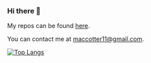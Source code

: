### Hi there 👋

My repos can be found [here](https://github.com/MCotter92?tab=repositories).

You can contact me at maccotter11@gmail.com.

[![Top Langs](https://github-readme-stats.vercel.app/api/top-langs/?username=MCotter92)](https://github.com/MCotter92/github-readme-stats)

